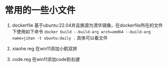# 常用的一些小文件

1. dockerfile
基于ubuntu:22.04并且换源为清华镜像，在dockerfile所在的文件下使用如下命令
`docker build --build-arg arch=amd64 --build-arg name=jihan -t ubuntu:daily .`
具体可以看文件

2. xiaohe.reg
在win11添加小鹤双拼

3. code.reg
在win11添加code到右键